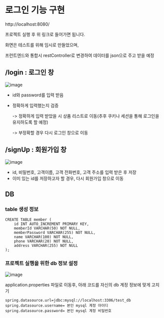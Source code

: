 # 로그인 기능 구현

http://localhost:8080/

프로젝트 실행 후 위 링크로 들어가면 됩니다.

화면은 테스트를 위해 임시로 만들었으며,

프런트엔드와 통합시 restController로 변경하여 데이터를 json으로 주고 받을 예정

## /login : 로그인 창
![image](https://github.com/jimins5042/TEAM-1-BACK/assets/28335699/12e94719-a08d-418d-8585-3229785340ba)

- id와 password를 입력 받음
- 정확하게 입력했는지 검증

  -> 정확하게 입력 받았을 시 상품 리스트로 이동(추후 쿠키나 세션을 통해 로그인을 유지하도록 할 예정)

  -> 부정확할 경우 다시 로그인 창으로 이동

## /signUp : 회원가입 창

![image](https://github.com/jimins5042/TEAM-1-BACK/assets/28335699/39c4ae51-7c69-4fc5-96e0-0de4eebb09f8)


- id, 비밀번호, 고객이름, 고객 전화번호, 고객 주소를 입력 받은 후 저장
- 이미 있는 id를 저장하고자 할 경우, 다시 회원가입 창으로 이동

## DB 

### table 생성 정보
~~~
CREATE TABLE member (
    id INT AUTO_INCREMENT PRIMARY KEY,
    memberId VARCHAR(50) NOT NULL,
    memberPassword VARCHAR(255) NOT NULL,
    name VARCHAR(100) NOT NULL,
    phone VARCHAR(20) NOT NULL,
    address VARCHAR(255) NOT NULL
);
~~~

### 프로젝트 실행을 위한 db 정보 설정

![image](https://github.com/jimins5042/TEAM-1-BACK/assets/28335699/e9526054-c4fe-459c-8a5b-8c41b1e99e59)

application.properties 파일로 이동후, 아래 코드를 자신의 db 계정 정보에 맞게 고치기
~~~
spring.datasource.url=jdbc:mysql://localhost:3306/test_db
spring.datasource.username= 본인 mysql 계정 아이디
spring.datasource.password= 본인 mysql 계정 비밀번호
~~~
